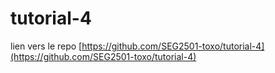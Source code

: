 # tutorial-4
lien vers le repo [https://github.com/SEG2501-toxo/tutorial-4](https://github.com/SEG2501-toxo/tutorial-4)
